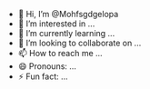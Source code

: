 - 👋 Hi, I’m @Mohfsgdgelopa
- 👀 I’m interested in ...
- 🌱 I’m currently learning ...
- 💞️ I’m looking to collaborate on ...
- 📫 How to reach me ...
- 😄 Pronouns: ...
- ⚡ Fun fact: ...

<!---
Mohfsgdgelopa/Mohfsgdgelopa is a ✨ special ✨ repository because its `README.md` (this file) appears on your GitHub profile.
You can click the Preview link to take a look at your changes.
--->
